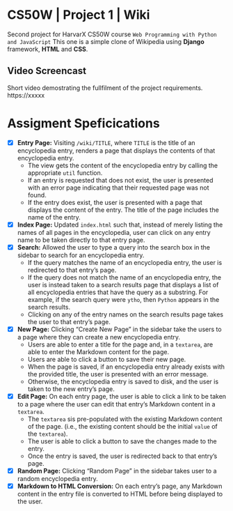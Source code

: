 # CS50W | Project 1 | Wiki

Second project for HarvarX CS50W course `Web Programming with Python and JavaScript` This one is a simple clone of Wikipedia using **Django** framework, **HTML** and **CSS**.

## Video Screencast

Short video demostrating the fullfilment of the project requirements. https://xxxxx

# Assigment Speficications

- [x] **Entry Page:** Visiting `/wiki/TITLE`, where `TITLE` is the title of an encyclopedia entry, renders a page that displays the contents of that encyclopedia entry.
  - The view gets the content of the encyclopedia entry by calling the appropriate `util` function.
  - If an entry is requested that does not exist, the user is presented with an error page indicating that their requested page was not found.
  - If the entry does exist, the user is presented with a page that displays the content of the entry. The title of the page includes the name of the entry.
- [x] **Index Page:** Updated `index.html` such that, instead of merely listing the names of all pages in the encyclopedia, user can click on any entry name to be taken directly to that entry page.
- [x] **Search:** Allowed the user to type a query into the search box in the sidebar to search for an encyclopedia entry.
  - If the query matches the name of an encyclopedia entry, the user is redirected to that entry’s page.
  - If the query does not match the name of an encyclopedia entry, the user is instead taken to a search results page that displays a list of all encyclopedia entries that have the query as a substring. For example, if the search query were `ytho`, then `Python` appears in the search results.
  - Clicking on any of the entry names on the search results page takes the user to that entry’s page.
- [x] **New Page:** Clicking “Create New Page” in the sidebar take the users to a page where they can create a new encyclopedia entry.
  - Users are able to enter a title for the page and, in a `textarea`, are able to enter the Markdown content for the page.
  - Users are able to click a button to save their new page.
  - When the page is saved, if an encyclopedia entry already exists with the provided title, the user is presented with an error message.
  - Otherwise, the encyclopedia entry is saved to disk, and the user is taken to the new entry’s page.
- [x] **Edit Page:** On each entry page, the user is able to click a link to be taken to a page where the user can edit that entry’s Markdown content in a `textarea`.
  - The `textarea` sis pre-populated with the existing Markdown content of the page. (i.e., the existing content should be the initial `value` of the `textarea`).
  - The user is able to click a button to save the changes made to the entry.
  - Once the entry is saved, the user is redirected back to that entry’s page.
- [x] **Random Page:** Clicking “Random Page” in the sidebar takes user to a random encyclopedia entry.
- [x] **Markdown to HTML Conversion:** On each entry’s page, any Markdown content in the entry file is converted to HTML before being displayed to the user.
